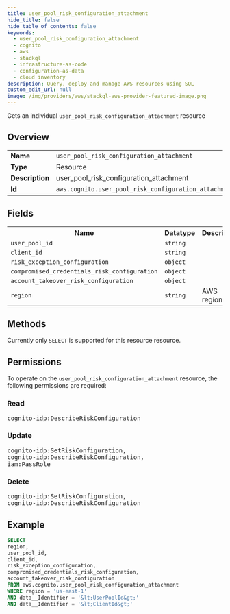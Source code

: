 ```yaml
---
title: user_pool_risk_configuration_attachment
hide_title: false
hide_table_of_contents: false
keywords:
  - user_pool_risk_configuration_attachment
  - cognito
  - aws
  - stackql
  - infrastructure-as-code
  - configuration-as-data
  - cloud inventory
description: Query, deploy and manage AWS resources using SQL
custom_edit_url: null
image: /img/providers/aws/stackql-aws-provider-featured-image.png
---
```

Gets an individual <code>user_pool_risk_configuration_attachment</code> resource

## Overview
<table><tbody>
<tr><td><b>Name</b></td><td><code>user_pool_risk_configuration_attachment</code></td></tr>
<tr><td><b>Type</b></td><td>Resource</td></tr>
<tr><td><b>Description</b></td><td>user_pool_risk_configuration_attachment</td></tr>
<tr><td><b>Id</b></td><td><code>aws.cognito.user_pool_risk_configuration_attachment</code></td></tr>
</tbody></table>

## Fields
<table><tbody>
<tr><th>Name</th><th>Datatype</th><th>Description</th></tr>
<tr><td><code>user_pool_id</code></td><td><code>string</code></td><td></td></tr>
<tr><td><code>client_id</code></td><td><code>string</code></td><td></td></tr>
<tr><td><code>risk_exception_configuration</code></td><td><code>object</code></td><td></td></tr>
<tr><td><code>compromised_credentials_risk_configuration</code></td><td><code>object</code></td><td></td></tr>
<tr><td><code>account_takeover_risk_configuration</code></td><td><code>object</code></td><td></td></tr>
<tr><td><code>region</code></td><td><code>string</code></td><td>AWS region.</td></tr>

</tbody></table>

## Methods
Currently only <code>SELECT</code> is supported for this resource resource.

## Permissions

To operate on the <code>user_pool_risk_configuration_attachment</code> resource, the following permissions are required:

### Read
<pre>
cognito-idp:DescribeRiskConfiguration</pre>

### Update
<pre>
cognito-idp:SetRiskConfiguration,
cognito-idp:DescribeRiskConfiguration,
iam:PassRole</pre>

### Delete
<pre>
cognito-idp:SetRiskConfiguration,
cognito-idp:DescribeRiskConfiguration</pre>


## Example
```sql
SELECT
region,
user_pool_id,
client_id,
risk_exception_configuration,
compromised_credentials_risk_configuration,
account_takeover_risk_configuration
FROM aws.cognito.user_pool_risk_configuration_attachment
WHERE region = 'us-east-1'
AND data__Identifier = '&lt;UserPoolId&gt;'
AND data__Identifier = '&lt;ClientId&gt;'
```
